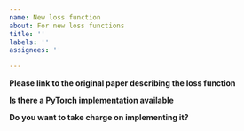 ```yaml
---
name: New loss function
about: For new loss functions
title: ''
labels: ''
assignees: ''

---
```


**Please link to the original paper describing the loss function**

**Is there a PyTorch implementation available**

**Do you want to take charge on implementing it?**
